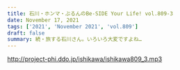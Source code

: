 ```yaml
---
title: 石川・ホンマ・ぶるんのBe-SIDE Your Life! vol.809-3
date: November 17, 2021
tags: ['2021', 'November 2021', 'vol.809']
draft: false
summary: 続・旅する石川さん。いろいろ大変ですよね…
---
```


http://project-phi.ddo.jp/ishikawa/ishikawa809_3.mp3